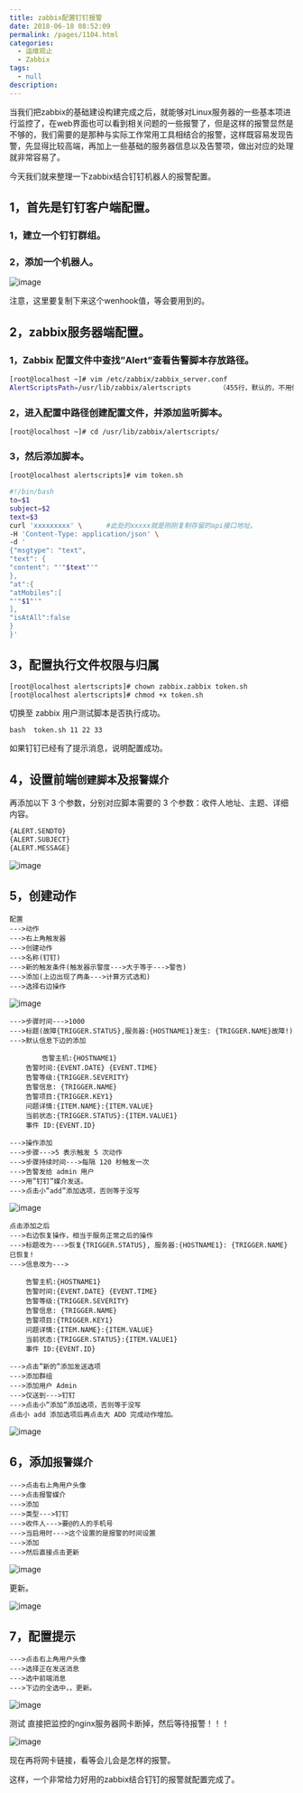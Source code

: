 ```yaml
---
title: zabbix配置钉钉报警
date: 2018-06-18 08:52:09
permalink: /pages/1104.html
categories:
  - 运维观止
  - Zabbix
tags:
  - null
description:
---
```


当我们把zabbix的基础建设构建完成之后，就能够对Linux服务器的一些基本项进行监控了，在web界面也可以看到相关问题的一些报警了，但是这样的报警显然是不够的，我们需要的是那种与实际工作常用工具相结合的报警，这样既容易发现告警，先显得比较高端，再加上一些基础的服务器信息以及告警项，做出对应的处理就非常容易了。

今天我们就来整理一下zabbix结合钉钉机器人的报警配置。

## 1，首先是钉钉客户端配置。

### 1，建立一个钉钉群组。

### 2，添加一个机器人。

![image](http://t.eryajf.net/imgs/2021/09/a9f43eb07c4a49ef.jpg)

注意，这里要复制下来这个wenhook值，等会要用到的。

## 2，zabbix服务器端配置。

### 1，Zabbix 配置文件中查找”Alert”查看告警脚本存放路径。

```sh
[root@localhost ~]# vim /etc/zabbix/zabbix_server.conf
AlertScriptsPath=/usr/lib/zabbix/alertscripts		（455行，默认的，不用修改）
```

### 2，进入配置中路径创建配置文件，并添加监听脚本。

```
[root@localhost ~]# cd /usr/lib/zabbix/alertscripts/
```

### 3，然后添加脚本。

```sh
[root@localhost alertscripts]# vim token.sh

#!/bin/bash
to=$1
subject=$2
text=$3
curl 'xxxxxxxxx' \      #此处的xxxxx就是刚刚复制存留的api接口地址。
-H 'Content-Type: application/json' \
-d '
{"msgtype": "text",
"text": {
"content": "'"$text"'"
},
"at":{
"atMobiles":[
"'"$1"'"
],
"isAtAll":false
}
}'
```

## 3，配置执行文件权限与归属

```sh
[root@localhost alertscripts]# chown zabbix.zabbix token.sh
[root@localhost alertscripts]# chmod +x token.sh
```

切换至 zabbix 用户测试脚本是否执行成功。

```
bash  token.sh 11 22 33
```

如果钉钉已经有了提示消息，说明配置成功。

## 4，设置前端`创建脚本`及`报警媒介`

再添加以下 3 个参数，分别对应脚本需要的 3 个参数：收件人地址、主题、详细内容。

```sh
{ALERT.SENDTO}
{ALERT.SUBJECT}
{ALERT.MESSAGE}
```

![image](http://t.eryajf.net/imgs/2021/09/cfcda5d9a12427b7.jpg)

## 5，创建动作

```
配置
--->动作
--->右上角触发器
--->创建动作
--->名称(钉钉)
--->新的触发条件(触发器示警度--->大于等于--->警告)
--->添加(上边出现了两条--->计算方式选和)
--->选择右边操作
```

![image](http://t.eryajf.net/imgs/2021/09/613360e480a91eab.jpg)

```
--->步骤时间--->1000
--->标题(故障{TRIGGER.STATUS},服务器:{HOSTNAME1}发生: {TRIGGER.NAME}故障!)
--->默认信息下边的添加

        告警主机:{HOSTNAME1}
	告警时间:{EVENT.DATE} {EVENT.TIME}
	告警等级:{TRIGGER.SEVERITY}
	告警信息: {TRIGGER.NAME}
	告警项目:{TRIGGER.KEY1}
	问题详情:{ITEM.NAME}:{ITEM.VALUE}
	当前状态:{TRIGGER.STATUS}:{ITEM.VALUE1}
	事件 ID:{EVENT.ID}

--->操作添加
--->步骤--->5 表示触发 5 次动作
--->步骤持续时间--->每隔 120 秒触发一次
--->告警发给 admin 用户
--->用”钉钉”媒介发送。
--->点击小”add”添加选项，否则等于没写
```

![image](http://t.eryajf.net/imgs/2021/09/33a92e533b50a4f0.jpg)

```
点击添加之后
--->右边恢复操作，相当于服务正常之后的操作
--->标题改为--->恢复{TRIGGER.STATUS}, 服务器:{HOSTNAME1}: {TRIGGER.NAME}已恢复!
--->信息改为--->

	告警主机:{HOSTNAME1}
	告警时间:{EVENT.DATE} {EVENT.TIME}
	告警等级:{TRIGGER.SEVERITY}
	告警信息: {TRIGGER.NAME}
	告警项目:{TRIGGER.KEY1}
	问题详情:{ITEM.NAME}:{ITEM.VALUE}
	当前状态:{TRIGGER.STATUS}:{ITEM.VALUE1}
	事件 ID:{EVENT.ID}

--->点击”新的”添加发送选项
--->添加群组
--->添加用户 Admin
--->仅送到--->钉钉
--->点击小”添加”添加选项，否则等于没写
点击小 add 添加选项后再点击大 ADD 完成动作增加。
```

![image](http://t.eryajf.net/imgs/2021/09/c8d52a183b4cb0b4.jpg)

## 6，添加`报警媒介`

```
--->点击右上角用户头像
--->点击报警媒介
--->添加
--->类型--->钉钉
--->收件人--->要@的人的手机号
--->当启用时--->这个设置的是报警的时间设置
--->添加
--->然后直接点击更新
```

![image](http://t.eryajf.net/imgs/2021/09/c88601a9e6538c25.jpg)

更新。

![image](http://t.eryajf.net/imgs/2021/09/7473c97e11ff90f2.jpg)

## 7，配置提示

```
--->点击右上角用户头像
--->选择正在发送消息
--->选中前端消息
--->下边的全选中，，更新。
```

![image](http://t.eryajf.net/imgs/2021/09/c216ff87b55c344d.jpg)

测试
直接把监控的nginx服务器网卡断掉，然后等待报警！！！

![image](http://t.eryajf.net/imgs/2021/09/3aae964bb5c5fc90.jpg)

现在再将网卡链接，看等会儿会是怎样的报警。

这样，一个非常给力好用的zabbix结合钉钉的报警就配置完成了。

